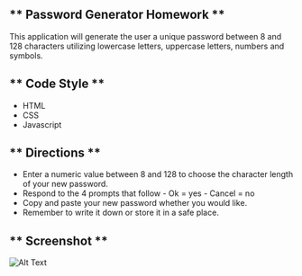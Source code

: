 ** Password Generator Homework **
----------------------------------------
This application will generate the user a unique password between 8 and 128 
characters utilizing lowercase letters, uppercase letters, numbers and symbols. 

** Code Style **
---------------------------------------
- HTML
- CSS
- Javascript

** Directions **
---------------------------------------
- Enter a numeric value between 8 and 128 to choose the character length of 
  your new password. 
- Respond to the 4 prompts that follow
        - Ok = yes
        - Cancel = no 
- Copy and paste your new password whether you would like. 
- Remember to write it down or store it in a safe place. 

** Screenshot **
---------------------------------------
![Alt Text](https://raw.github.com/{kylegibson0827}/{Password-Generator-HW}/{main.png})









